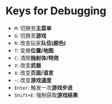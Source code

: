 # Keys for Debugging
* `M`: 切换至**主菜单**
* `G`: 切换至**游戏**
* `R`: 改变玩家**队伍(颜色)**
* `T`: 变换**位置/地图**
* `C`: 清除**抛射体/特效**
* `V`: 改变**武器**
* `X`: 改变**页面/语言**
* `~`: 改变**游戏速度**
* `Enter`: 触发一次**游戏步进**
* `Shift+E`: 强制获取**游戏结果**
